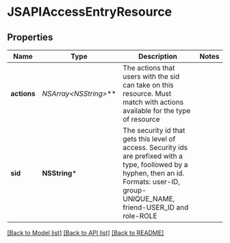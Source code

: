 # JSAPIAccessEntryResource

## Properties
Name | Type | Description | Notes
------------ | ------------- | ------------- | -------------
**actions** | **NSArray&lt;NSString*&gt;*** | The actions that users with the sid can take on this resource. Must match with actions available for the type of resource | 
**sid** | **NSString*** | The security id that gets this level of access. Security ids are prefixed with a type, foollowed by a hyphen, then an id. Formats: user-ID, group-UNIQUE_NAME, friend-USER_ID and role-ROLE | 

[[Back to Model list]](../README.md#documentation-for-models) [[Back to API list]](../README.md#documentation-for-api-endpoints) [[Back to README]](../README.md)


